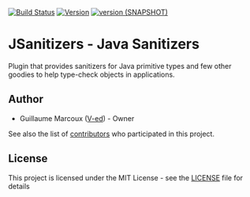 [![Build Status](https://travis-ci.com/V-ed/jsanitizers.svg?branch=master)](https://travis-ci.com/V-ed/jsanitizers)
[![Version](https://img.shields.io/maven-central/v/io.github.v-ed/jsanitizers.svg?label=version)](https://search.maven.org/artifact/io.github.v-ed/jsanitizers) 
[![version (SNAPSHOT)](https://img.shields.io/nexus/s/https/oss.sonatype.org/io.github.v-ed/jsanitizers.svg?label=version%20(SNAPSHOT)&colorB=e60000)](https://oss.sonatype.org/#nexus-search;quick~jsanitizers)

# JSanitizers - Java Sanitizers

Plugin that provides sanitizers for Java primitive types and few other goodies to help type-check objects in applications.

## Author

- Guillaume Marcoux ([V-ed](https://github.com/V-ed)) - Owner

See also the list of [contributors](https://github.com/Vhoyon/Vramework/contributors) who participated in this project.

## License

This project is licensed under the MIT License - see the [LICENSE](LICENSE) file for details
